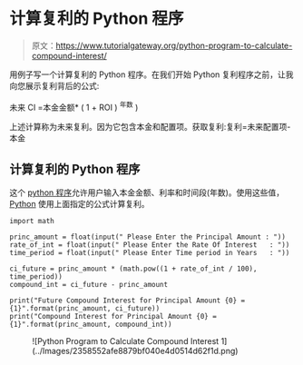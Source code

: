# 计算复利的 Python 程序

> 原文：<https://www.tutorialgateway.org/python-program-to-calculate-compound-interest/>

用例子写一个计算复利的 Python 程序。在我们开始 Python 复利程序之前，让我向您展示复利背后的公式:

未来 CI =本金金额* ( 1 + ROI ) <sup>年数</sup> )

上述计算称为未来复利。因为它包含本金和配置项。获取复利:复利=未来配置项-本金

## 计算复利的 Python 程序

这个 [python 程序](https://www.tutorialgateway.org/python-programming-examples/)允许用户输入本金金额、利率和时间段(年数)。使用这些值， [Python](https://www.tutorialgateway.org/python-tutorial/) 使用上面指定的公式计算复利。

```
import math

princ_amount = float(input(" Please Enter the Principal Amount : "))
rate_of_int = float(input(" Please Enter the Rate Of Interest   : "))
time_period = float(input(" Please Enter Time period in Years   : "))

ci_future = princ_amount * (math.pow((1 + rate_of_int / 100), time_period)) 
compound_int = ci_future - princ_amount

print("Future Compound Interest for Principal Amount {0} = {1}".format(princ_amount, ci_future))
print("Compound Interest for Principal Amount {0} = {1}".format(princ_amount, compound_int))
```

<figure class="wp-block-image">![Python Program to Calculate Compound Interest 1](../Images/2358552afe8879bf040e4d0514d62f1d.png)</figure>